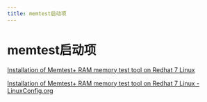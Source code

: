 ```yaml
---
title: memtest启动项
---
```


# memtest启动项

[Installation of Memtest+ RAM memory test tool on Redhat 7 Linux](https://linuxconfig.org/installation-of-memtest-ram-memory-test-tool-on-redhat-7-linux)

[Installation of Memtest+ RAM memory test tool on Redhat 7 Linux - LinuxConfig.org](memtest启动项/Installation%20of%20Memtest+%20RAM%20memory%20test%20tool%20on%20R%20f6ae894a11b045b0a91e182449163f25.md)

[](http://fibrevillage.com/sysadmin/78-memory-test-tools-on-centos-rhel-and-other-linux)